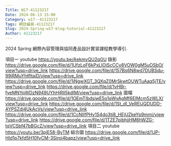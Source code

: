 ```yaml
---
Title: W17-41123217
Date: 2024-06-13 15:00
Category: w17--41123217
Tags: 網誌編寫-41123217
Slug: 2024-Spring-w17-blog-tutorial-41123217
Author: 41123217
---
```


2024 Spring 網際內容管理與協同產品設計實習課程教學導引.

<!-- PELICAN_END_SUMMARY -->

項目一
youtube
https://youtu.be/AekmvQU2qGU
錄影
https://drive.google.com/file/d/1UfzLoF6kPxLIOjScCCy8VOW0gM5uOSbO/view?usp=drive_link
https://drive.google.com/file/d/157Bs6N8wd7DUBSdu-99iRMuYhtfltajD/view?usp=drive_link
https://drive.google.com/file/d/1jNgwXGT_3QXqZ0MrSkwtOUWTuAaq5jTE/view?usp=drive_link
https://drive.google.com/file/d/1vHBr-fyeMNYqWDzN949UYhHjRlI5kdIM/view?usp=drive_link
圖檔
https://drive.google.com/file/d/1OEmTIbdsiwE5o1qWvAgMf6EIMcm5zWLX/view?usp=drive_link
https://drive.google.com/file/d/1St_dI_VeRElJQDUDD-AYPSZdi4UkAcVs/view?usp=drive_link
https://drive.google.com/file/d/1CcNIIfPHv1S4do3ti8_HEjUZkeYp9mmi/view?usp=drive_link
https://drive.google.com/file/d/1TZE7pibhjjHM6hWZG-tqVCSbf47bBGcZ/view?usp=drive_link
項目二
youtube
https://youtu.be/3pjE58-ByTM
組合圖
https://drive.google.com/file/d/1JP-HId1p7kfd5H10fvCM-3Siroi4bapz/view?usp=drive_link
